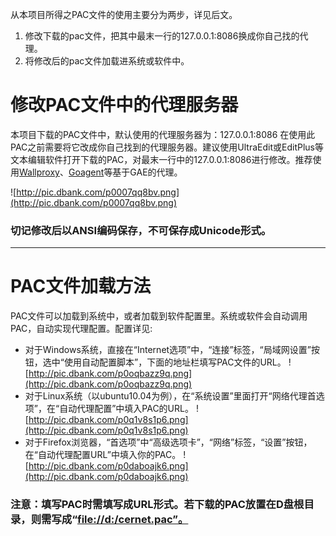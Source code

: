 从本项目所得之PAC文件的使用主要分为两步，详见后文。
  1. 修改下载的pac文件，把其中最末一行的127.0.0.1:8086换成你自己找的代理。
  1. 将修改后的pac文件加载进系统或软件中。

# 修改PAC文件中的代理服务器 #

本项目下载的PAC文件中，默认使用的代理服务器为：127.0.0.1:8086  在使用此PAC之前需要将它改成你自己找到的代理服务器。建议使用UltraEdit或EditPlus等文本编辑软件打开下载的PAC，对最末一行中的127.0.0.1:8086进行修改。推荐使用[Wallproxy](http://code.google.com/p/wallproxy-plugins/)、[Goagent](http://code.google.com/p/goagent/)等基于GAE的代理。

![http://pic.dbank.com/p0007qq8bv.png](http://pic.dbank.com/p0007qq8bv.png)
### **切记**修改后以ANSI编码保存，不可保存成Unicode形式。 ###

---


# PAC文件加载方法 #

PAC文件可以加载到系统中，或者加载到软件配置里。系统或软件会自动调用PAC，自动实现代理配置。配置详见:
  * 对于Windows系统，直接在“Internet选项”中，“连接”标签，“局域网设置”按钮，选中“使用自动配置脚本”，下面的地址栏填写PAC文件的URL。
![http://pic.dbank.com/p0oqbazz9q.png](http://pic.dbank.com/p0oqbazz9q.png)
  * 对于Linux系统（以ubuntu10.04为例），在“系统设置”里面打开“网络代理首选项”，在“自动代理配置”中填入PAC的URL。
![http://pic.dbank.com/p0q1v8s1p6.png](http://pic.dbank.com/p0q1v8s1p6.png)
  * 对于Firefox浏览器，“首选项”中“高级选项卡”，“网络”标签，“设置”按钮，在“自动代理配置URL”中填入你的PAC。
![http://pic.dbank.com/p0daboajk6.png](http://pic.dbank.com/p0daboajk6.png)

### 注意：填写PAC时需填写成URL形式。若下载的PAC放置在D盘根目录，则需写成“[file://d:/cernet.pac”。](file://d:/cernet.pac”。) ###